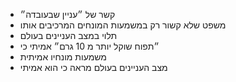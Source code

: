 - קשר של ״עניין שבעובדה״
- משפט שלא קשור רק במשמעות המונחים המרכיבים אותו
- תלוי במצב העניינים בעולם
- ״תפוח שוקל יותר מ 10 גרם״ אמיתי כי
- משמעות מונחיו אמיתית
- מצב העניינים בעולם מראה כי הוא אמיתי